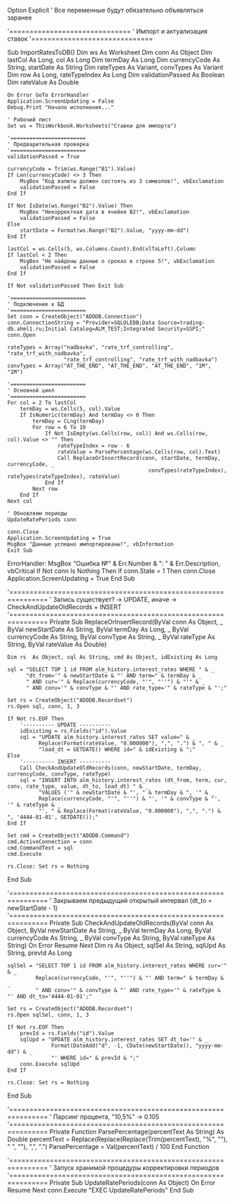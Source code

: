 Option Explicit ' Все переменные будут обязательно объявляться заранее

'==============================
'  Импорт и актуализация ставок
'==============================

Sub ImportRatesToDB()
    Dim ws           As Worksheet
    Dim conn         As Object
    Dim lastCol      As Long, col As Long
    Dim termDay      As Long
    Dim currencyCode As String, startDate As String
    Dim rateTypes    As Variant, convTypes As Variant
    Dim row          As Long, rateTypeIndex As Long
    Dim validationPassed As Boolean
    Dim rateValue    As Double

    On Error GoTo ErrorHandler
    Application.ScreenUpdating = False
    Debug.Print "Начало исполнения..."

    ' Рабочий лист
    Set ws = ThisWorkbook.Worksheets("Ставки для импорта")

    '========================
    ' Предварительная проверка
    '========================
    validationPassed = True

    currencyCode = Trim(ws.Range("B1").Value)
    If Len(currencyCode) <> 3 Then
        MsgBox "Код валюты должен состоять из 3 символов!", vbExclamation
        validationPassed = False
    End If

    If Not IsDate(ws.Range("B2").Value) Then
        MsgBox "Некорректная дата в ячейке B2!", vbExclamation
        validationPassed = False
    Else
        startDate = Format(ws.Range("B2").Value, "yyyy-mm-dd")
    End If

    lastCol = ws.Cells(5, ws.Columns.Count).End(xlToLeft).Column
    If lastCol < 2 Then
        MsgBox "Не найдены данные о сроках в строке 5!", vbExclamation
        validationPassed = False
    End If

    If Not validationPassed Then Exit Sub

    '========================
    ' Подключение к БД
    '========================
    Set conn = CreateObject("ADODB.Connection")
    conn.ConnectionString = "Provider=SQLOLEDB;Data Source=trading-db.ahml1.ru;Initial Catalog=ALM_TEST;Integrated Security=SSPI;"
    conn.Open

    rateTypes = Array("nadbavka", "rate_trf_controlling", "rate_trf_with_nadbavka", _
                      "rate_trf_controlling", "rate_trf_with_nadbavka")
    convTypes = Array("AT_THE_END", "AT_THE_END", "AT_THE_END", "1M", "1M")

    '========================
    ' Основной цикл
    '========================
    For col = 2 To lastCol
        termDay = ws.Cells(5, col).Value
        If IsNumeric(termDay) And termDay <> 0 Then
            termDay = CLng(termDay)
            For row = 6 To 10
                If Not IsEmpty(ws.Cells(row, col)) And ws.Cells(row, col).Value <> "" Then
                    rateTypeIndex = row - 6
                    rateValue = ParsePercentage(ws.Cells(row, col).Text)
                    Call ReplaceOrInsertRecord(conn, startDate, termDay, currencyCode, _
                                                 convTypes(rateTypeIndex), rateTypes(rateTypeIndex), rateValue)
                End If
            Next row
        End If
    Next col

    ' Обновляем периоды
    UpdateRatePeriods conn

    conn.Close
    Application.ScreenUpdating = True
    MsgBox "Данные успешно импортированы!", vbInformation
    Exit Sub

ErrorHandler:
    MsgBox "Ошибка №" & Err.Number & ": " & Err.Description, vbCritical
    If Not conn Is Nothing Then If conn.State = 1 Then conn.Close
    Application.ScreenUpdating = True
End Sub

'===============================================================
'  Запись существует? → UPDATE, иначе → CheckAndUpdateOldRecords + INSERT
'===============================================================
Private Sub ReplaceOrInsertRecord(ByVal conn As Object, _
                                  ByVal newStartDate As String, ByVal termDay As Long, _
                                  ByVal currencyCode As String, ByVal convType As String, _
                                  ByVal rateType As String, ByVal rateValue As Double)

    Dim rs  As Object, sql As String, cmd As Object, idExisting As Long

    sql = "SELECT TOP 1 id FROM alm_history.interest_rates WHERE " & _
          "dt_from='" & newStartDate & "' AND term=" & termDay & _
          " AND cur='" & Replace(currencyCode, "'", "''") & "'" & _
          " AND conv='" & convType & "' AND rate_type='" & rateType & "';"

    Set rs = CreateObject("ADODB.Recordset")
    rs.Open sql, conn, 1, 3

    If Not rs.EOF Then
        '---------- UPDATE ----------
        idExisting = rs.Fields("id").Value
        sql = "UPDATE alm_history.interest_rates SET value=" & _
              Replace(Format(rateValue, "0.000000"), ",", ".") & ", " & _
              "load_dt = GETDATE() WHERE id=" & idExisting & ";"
    Else
        '---------- INSERT ----------
        Call CheckAndUpdateOldRecords(conn, newStartDate, termDay, currencyCode, convType, rateType)
        sql = "INSERT INTO alm_history.interest_rates (dt_from, term, cur, conv, rate_type, value, dt_to, load_dt) " & _
              "VALUES ('" & newStartDate & "', " & termDay & ", '" & _
              Replace(currencyCode, "'", "''") & "', '" & convType & "', '" & rateType & _
              "', " & Replace(Format(rateValue, "0.000000"), ",", ".") & ", '4444-01-01', GETDATE());"
    End If

    Set cmd = CreateObject("ADODB.Command")
    cmd.ActiveConnection = conn
    cmd.CommandText = sql
    cmd.Execute

    rs.Close: Set rs = Nothing
End Sub

'===============================================================
'  Закрываем предыдущий открытый интервал (dt_to = newStartDate - 1)
'===============================================================
Private Sub CheckAndUpdateOldRecords(ByVal conn As Object, ByVal newStartDate As String, _
                                     ByVal termDay As Long, ByVal currencyCode As String, _
                                     ByVal convType As String, ByVal rateType As String)
    On Error Resume Next
    Dim rs As Object, sqlSel As String, sqlUpd As String, prevId As Long

    sqlSel = "SELECT TOP 1 id FROM alm_history.interest_rates WHERE cur='" & _
             Replace(currencyCode, "'", "''") & "' AND term=" & termDay & _
             " AND conv='" & convType & "' AND rate_type='" & rateType & "' AND dt_to='4444-01-01';"

    Set rs = CreateObject("ADODB.Recordset")
    rs.Open sqlSel, conn, 1, 3

    If Not rs.EOF Then
        prevId = rs.Fields("id").Value
        sqlUpd = "UPDATE alm_history.interest_rates SET dt_to='" & _
                  Format(DateAdd("d", -1, CDate(newStartDate)), "yyyy-mm-dd") & _
                  "' WHERE id=" & prevId & ";"
        conn.Execute sqlUpd
    End If

    rs.Close: Set rs = Nothing
End Sub

'===============================================================
'  Парсинг процента, "10,5%" → 0.105
'===============================================================
Private Function ParsePercentage(percentText As String) As Double
    percentText = Replace(Replace(Replace(Trim(percentText), "%", ""), " ", ""), ",", ".")
    ParsePercentage = Val(percentText) / 100
End Function

'===============================================================
'  Запуск хранимой процедуры корректировки периодов
'===============================================================
Private Sub UpdateRatePeriods(conn As Object)
    On Error Resume Next
    conn.Execute "EXEC UpdateRatePeriods"
End Sub
